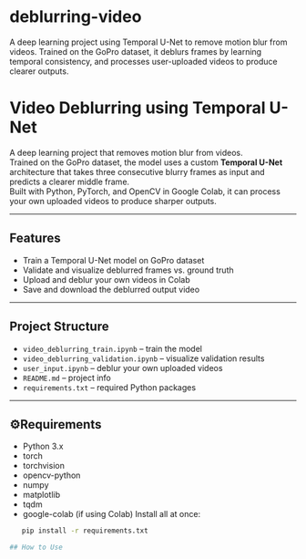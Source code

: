 # deblurring-video
A deep learning project using Temporal U-Net to remove motion blur from videos. Trained on the GoPro dataset, it deblurs frames by learning temporal consistency, and processes user-uploaded videos to produce clearer outputs.

# Video Deblurring using Temporal U-Net

A deep learning project that removes motion blur from videos.  
Trained on the GoPro dataset, the model uses a custom **Temporal U-Net** architecture that takes three consecutive blurry frames as input and predicts a clearer middle frame.  
Built with Python, PyTorch, and OpenCV in Google Colab, it can process your own uploaded videos to produce sharper outputs.

---

##  Features
- Train a Temporal U-Net model on GoPro dataset
- Validate and visualize deblurred frames vs. ground truth
- Upload and deblur your own videos in Colab
- Save and download the deblurred output video

---

##  Project Structure
- `video_deblurring_train.ipynb` – train the model
- `video_deblurring_validation.ipynb` – visualize validation results
- `user_input.ipynb` – deblur your own uploaded videos
- `README.md` – project info
- `requirements.txt` – required Python packages

---

## ⚙Requirements
- Python 3.x
- torch
- torchvision
- opencv-python
- numpy
- matplotlib
- tqdm
- google-colab (if using Colab)
Install all at once:
```bash
   pip install -r requirements.txt

## How to Use

